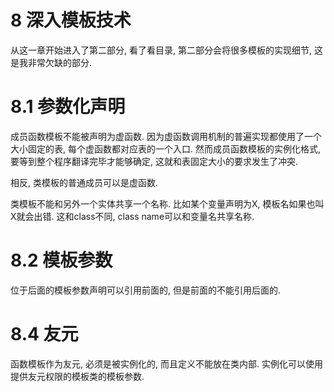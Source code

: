 # 8 深入模板技术 #

从这一章开始进入了第二部分, 看了看目录, 第二部分会将很多模板的实现细节, 这是我非常欠缺的部分.

# 8.1 参数化声明 #

成员函数模板不能被声明为虚函数. 因为虚函数调用机制的普遍实现都使用了一个大小固定的表, 每个虚函数都对应表的一个入口.
然而成员函数模板的实例化格式, 要等到整个程序翻译完毕才能够确定, 这就和表固定大小的要求发生了冲突.

相反, 类模板的普通成员可以是虚函数.

类模板不能和另外一个实体共享一个名称. 比如某个变量声明为X, 模板名如果也叫X就会出错.
这和class不同, class name可以和变量名共享名称.

# 8.2 模板参数 #

位于后面的模板参数声明可以引用前面的, 但是前面的不能引用后面的.

# 8.4 友元 #

函数模板作为友元, 必须是被实例化的, 而且定义不能放在类内部.
实例化可以使用提供友元权限的模板类的模板参数.

